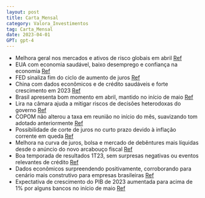 ```yaml
---
layout: post
title: Carta_Mensal
category: Valora_Investimentos
tag: Carta_Mensal
date: 2023-04-01
GPT: gpt-4
---
```


- Melhora geral nos mercados e ativos de risco globais em abril
<a href="#" onclick="search_on_pdf('Carta Mensal – Abril de 2023www.valorainvest.com.brCenárioCenário MacroO mês de abril foi marcad')">Ref</a>
- EUA com economia saudável, baixo desemprego e confiança na economia
<a href="#" onclick="search_on_pdf('Os Estados Unidos continuam com economia saudável e níveis de desemprego ainda muito baixos, além de')">Ref</a>
- FED sinaliza fim do ciclo de aumento de juros
<a href="#" onclick="search_on_pdf('forte sinalização do FED do fim do ciclo de aumento de juros, já, portanto, trazendo como pauta um e')">Ref</a>
- China com dados econômicos e de crédito saudáveis e forte crescimento em 2023
<a href="#" onclick="search_on_pdf('mantendo um cenário base de forte crescimento para 2023. Essa expansão é fundamental para o crescime')">Ref</a>
- Brasil apresenta bom momento em abril, mantido no início de maio
<a href="#" onclick="search_on_pdf('No Brasil, também observamos um bom momento em abril que vem se mantendo no início de maio. Algunsp')">Ref</a>
- Lira na câmara ajuda a mitigar riscos de decisões heterodoxas do governo
<a href="#" onclick="search_on_pdf('1.O posicionamento de Lira na câmara em relação a algumas pautas complexas do governo, visto de for')">Ref</a>
- COPOM não alterou a taxa em reunião no início do mês, suavizando tom adotado anteriormente
<a href="#" onclick="search_on_pdf('alterou a taxa. Ainda assim, na nossa visão, suavizou o duro tom que vinha adotando nas últimasreun')">Ref</a>
- Possibilidade de corte de juros no curto prazo devido à inflação corrente em queda
<a href="#" onclick="search_on_pdf('probabilidade de termos um início de corte de juros no curto prazo.Como viemos falando, essa dinâmi')">Ref</a>
- Melhora na curva de juros, bolsa e mercado de debêntures mais líquidas desde o anúncio do novo arcabouço fiscal
<a href="#" onclick="search_on_pdf('normalização da liquidez do sistema financeiro e do mercado de capitais local.Desde o anúncio do no')">Ref</a>
- Boa temporada de resultados 1T23, sem surpresas negativas ou eventos relevantes de crédito
<a href="#" onclick="search_on_pdf('Tudo posto acima, somado a, até o momento, uma boa temporada de resultados do 1T23 e, principalmente')">Ref</a>
- Dados econômicos surpreendendo positivamente, corroborando para cenário mais construtivo para empresas brasileiras
<a href="#" onclick="search_on_pdf('da desconfiança de até quando esse cenário se sustentará, corroboram para um cenário mais construtiv')">Ref</a>
- Expectativa de crescimento do PIB de 2023 aumentada para acima de 1% por alguns bancos no início de maio
<a href="#" onclick="search_on_pdf('Cenáriode crescimento do PIB de 2023 para acima de 1%. A magnitude e a direção da mudança são bem r')">Ref</a>
